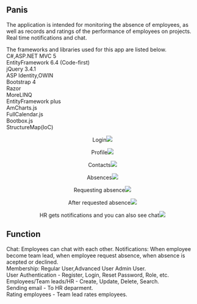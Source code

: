 ## Panis
The application is intended for monitoring the absence of employees, as well as records and ratings of the performance of employees on projects. Real time notifications and chat.</br>


The frameworks and libraries used for this app are listed below.
<br />
C#,ASP.NET MVC 5</br>
EntityFramework 6.4 (Code-first)</br>
jQuery 3.4.1</br>
ASP Identity,OWIN</br>
Bootstrap 4</br>
Razor</br>
MoreLINQ</br>
EntityFramework plus </br>
AmCharts.js</br>
FullCalendar.js</br>
Bootbox.js</br>
StructureMap(IoC)</br>
<p align="center">Login<img src="https://scontent.fbeg2-1.fna.fbcdn.net/v/t1.0-9/117878963_2650856325165983_4578639210605453630_o.jpg?_nc_cat=104&_nc_sid=8024bb&_nc_ohc=tDqqPdfMPaoAX8E4DVS&_nc_ht=scontent.fbeg2-1.fna&oh=5fb3f5ea7ec9668d651703838b21ecae&oe=5F60E593" > 
</br>
<p align="center">Profile<img src="https://scontent.fbeg2-1.fna.fbcdn.net/v/t1.0-9/118138381_2650856441832638_616240182920384973_o.jpg?_nc_cat=102&_nc_sid=8024bb&_nc_ohc=-4wRi6dvhcUAX-asbNp&_nc_ht=scontent.fbeg2-1.fna&oh=91bb8609b355d42bb0753bce04baca1e&oe=5F6336C9" > 
  </br>
  <p align="center">Contacts<img src="https://scontent.fbeg2-1.fna.fbcdn.net/v/t1.0-9/118173344_2650856451832637_7221412743386090281_o.jpg?_nc_cat=105&_nc_sid=8024bb&_nc_ohc=NbuK9ODvIPYAX_mxl7I&_nc_ht=scontent.fbeg2-1.fna&oh=8b63592b0a38ad17dbe497f0da63a547&oe=5F6290F9" > 
 <p align="center">Absences<img src="https://scontent.fbeg2-1.fna.fbcdn.net/v/t1.0-9/118006598_2650856391832643_4620796719170084513_o.jpg?_nc_cat=102&_nc_sid=8024bb&_nc_ohc=yHtX6QCwvS0AX8ILk3P&_nc_ht=scontent.fbeg2-1.fna&oh=3951bb2cac8242077d10f834f6b4c2a9&oe=5F609836" > 
</br>
   <p align="center">Requesting absence<img src="https://scontent.fbeg2-1.fna.fbcdn.net/v/t1.0-9/117966541_2650856175165998_66450853990144174_o.jpg?_nc_cat=110&_nc_sid=8024bb&_nc_ohc=bMxdnBbFog8AX8vnNal&_nc_ht=scontent.fbeg2-1.fna&oh=f3e3304c25159f6e8ecd6bdbf1e1b206&oe=5F632F5A
" > 
  </br>
   <p align="center">After requested absence<img src="https://scontent.fbeg2-1.fna.fbcdn.net/v/t1.0-9/118140406_2650856161832666_2117102938389586472_o.jpg?_nc_cat=103&_nc_sid=8024bb&_nc_ohc=ZSJEHLlcwKMAX99EDhk&_nc_ht=scontent.fbeg2-1.fna&oh=56de4b24906b6b3e9848ad6d8c37ab09&oe=5F620842" > 
  </br>
<p align="center">HR gets notifications and you can also see chat<img src="https://scontent.fbeg2-1.fna.fbcdn.net/v/t1.0-9/117950463_2650861698498779_7812980536351774100_o.jpg?_nc_cat=105&_nc_sid=8024bb&_nc_ohc=Lotna0zSzqQAX85NYZ5&_nc_ht=scontent.fbeg2-1.fna&oh=595ea5c1bd919095b51803cd5c3b8fa3&oe=5F616797"> 


## Function

Chat: Employees can chat with each other.
Notifications: When employee become team lead, when employee request absence, when absence is acepted or declined.<br/>
Membership: Regular User,Advanced User Admin User.<br />
User Authentication - Register, Login,  Reset Password, Role, etc.<br />
Employees/Team leads/HR - Create, Update, Delete, Search.<br />
Sending email - To HR deparment.<br />
Rating employees - Team lead rates employees.<br />





